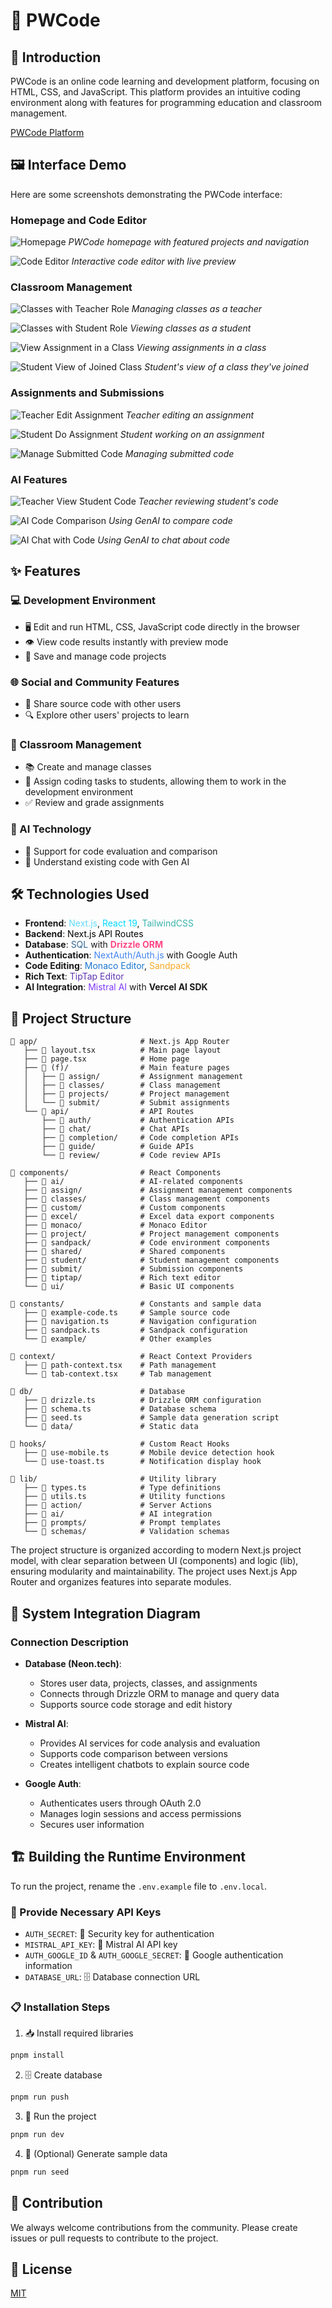 # 🚀 PWCode

## 📝 Introduction

PWCode is an online code learning and development platform, focusing on HTML, CSS, and JavaScript. This platform provides an intuitive coding environment along with features for programming education and classroom management.

[PWCode Platform](https://pwcode.vercel.app/)

## 🖼️ Interface Demo

Here are some screenshots demonstrating the PWCode interface:

### Homepage and Code Editor
![Homepage](screenshots/homepage.jpeg)
*PWCode homepage with featured projects and navigation*

![Code Editor](screenshots/code-editor.jpeg)
*Interactive code editor with live preview*

### Classroom Management
![Classes with Teacher Role](screenshots/classes-with-teacher-role.jpeg)
*Managing classes as a teacher*

![Classes with Student Role](screenshots/classes-with-student-role.jpeg)
*Viewing classes as a student*

![View Assignment in a Class](screenshots/view-assignment-in-a-class.jpeg)
*Viewing assignments in a class*

![Student View of Joined Class](screenshots/student-view-a-class-joined.jpeg)
*Student's view of a class they've joined*

### Assignments and Submissions
![Teacher Edit Assignment](screenshots/teacher-edit-a-assignment.jpeg)
*Teacher editing an assignment*

![Student Do Assignment](screenshots/student-do-a-assignment.jpeg)
*Student working on an assignment*

![Manage Submitted Code](screenshots/user-manage-submitted-code.jpeg)
*Managing submitted code*

### AI Features
![Teacher View Student Code](screenshots/teacher-view-student-code.jpeg)
*Teacher reviewing student's code*

![AI Code Comparison](screenshots/teacher-use-gen-ai-compare-code.jpeg)
*Using GenAI to compare code*

![AI Chat with Code](screenshots/user-use-gen-ai-chat-with-code.jpeg)
*Using GenAI to chat about code*

## ✨ Features

### 💻 Development Environment
- 🖥️ Edit and run HTML, CSS, JavaScript code directly in the browser
- 👁️ View code results instantly with preview mode
- 💾 Save and manage code projects

### 🌐 Social and Community Features
- 🔄 Share source code with other users
- 🔍 Explore other users' projects to learn

### 🏫 Classroom Management
- 📚 Create and manage classes
- 📝 Assign coding tasks to students, allowing them to work in the development environment
- ✅ Review and grade assignments

### 🤖 AI Technology
- 🧠 Support for code evaluation and comparison
- 🔰 Understand existing code with Gen AI

## 🛠️ Technologies Used

- **Frontend**: <span style="color: #61DAFB">Next.js</span>, <span style="color: #00D8FF">React 19</span>, <span style="color: #38B2AC">TailwindCSS</span>
- **Backend**: <span style="color: #000000">Next.js API Routes</span>
- **Database**: <span style="color: #336791">SQL</span> with <strong style="color: #FF4785">Drizzle ORM</strong>
- **Authentication**: <span style="color: #4285F4">NextAuth/Auth.js</span> with Google Auth
- **Code Editing**: <span style="color: #1976D2">Monaco Editor</span>, <span style="color: #F9A825">Sandpack</span>
- **Rich Text**: <span style="color: #5E35B1">TipTap Editor</span>
- **AI Integration**: <span style="color: #7F39FB">Mistral AI</span> with <strong>Vercel AI SDK</strong>

## 📂 Project Structure

```
📁 app/                       # Next.js App Router
   ├── 📄 layout.tsx          # Main page layout
   ├── 📄 page.tsx            # Home page
   ├── 📁 (f)/                # Main feature pages
   │   ├── 📁 assign/         # Assignment management
   │   ├── 📁 classes/        # Class management
   │   ├── 📁 projects/       # Project management
   │   └── 📁 submit/         # Submit assignments
   └── 📁 api/                # API Routes
       ├── 📁 auth/           # Authentication APIs
       ├── 📁 chat/           # Chat APIs
       ├── 📁 completion/     # Code completion APIs
       ├── 📁 guide/          # Guide APIs
       └── 📁 review/         # Code review APIs

📁 components/                # React Components
   ├── 📁 ai/                 # AI-related components
   ├── 📁 assign/             # Assignment management components
   ├── 📁 classes/            # Class management components
   ├── 📁 custom/             # Custom components
   ├── 📁 excel/              # Excel data export components
   ├── 📁 monaco/             # Monaco Editor
   ├── 📁 project/            # Project management components
   ├── 📁 sandpack/           # Code environment components
   ├── 📁 shared/             # Shared components
   ├── 📁 student/            # Student management components
   ├── 📁 submit/             # Submission components
   ├── 📁 tiptap/             # Rich text editor
   └── 📁 ui/                 # Basic UI components

📁 constants/                 # Constants and sample data
   ├── 📄 example-code.ts     # Sample source code
   ├── 📄 navigation.ts       # Navigation configuration
   ├── 📄 sandpack.ts         # Sandpack configuration
   └── 📁 example/            # Other examples

📁 context/                   # React Context Providers
   ├── 📄 path-context.tsx    # Path management
   └── 📄 tab-context.tsx     # Tab management

📁 db/                        # Database
   ├── 📄 drizzle.ts          # Drizzle ORM configuration
   ├── 📄 schema.ts           # Database schema
   ├── 📄 seed.ts             # Sample data generation script
   └── 📁 data/               # Static data

📁 hooks/                     # Custom React Hooks
   ├── 📄 use-mobile.ts       # Mobile device detection hook
   └── 📄 use-toast.ts        # Notification display hook

📁 lib/                       # Utility library
   ├── 📄 types.ts            # Type definitions
   ├── 📄 utils.ts            # Utility functions
   ├── 📁 action/             # Server Actions
   ├── 📁 ai/                 # AI integration
   ├── 📁 prompts/            # Prompt templates
   └── 📁 schemas/            # Validation schemas
```

The project structure is organized according to modern Next.js project model, with clear separation between UI (components) and logic (lib), ensuring modularity and maintainability. The project uses Next.js App Router and organizes features into separate modules.

## 🔄 System Integration Diagram

### Connection Description

- **Database (Neon.tech)**:
  - Stores user data, projects, classes, and assignments
  - Connects through Drizzle ORM to manage and query data
  - Supports source code storage and edit history

- **Mistral AI**:
  - Provides AI services for code analysis and evaluation
  - Supports code comparison between versions
  - Creates intelligent chatbots to explain source code

- **Google Auth**:
  - Authenticates users through OAuth 2.0
  - Manages login sessions and access permissions
  - Secures user information

## 🏗️ Building the Runtime Environment

To run the project, rename the `.env.example` file to `.env.local`.

### 🔑 Provide Necessary API Keys

- `AUTH_SECRET`: 🔐 Security key for authentication
- `MISTRAL_API_KEY`: 🧠 Mistral AI API key
- `AUTH_GOOGLE_ID` & `AUTH_GOOGLE_SECRET`: 🔑 Google authentication information
- `DATABASE_URL`: 🗄️ Database connection URL

### 📋 Installation Steps

1. 📥 Install required libraries
```bash
pnpm install
```

2. 🗄️ Create database
```bash
pnpm run push
```

3. 🚀 Run the project
```bash
pnpm run dev
```

4. 🧩 (Optional) Generate sample data
```bash
pnpm run seed
```

## 👥 Contribution

We always welcome contributions from the community. Please create issues or pull requests to contribute to the project.

## 📄 License

[MIT](LICENSE)
